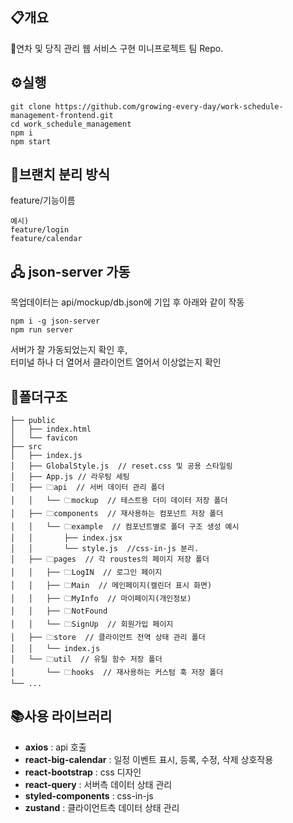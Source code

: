 ## 📋개요

📆연차 및 당직 관리 웹 서비스 구현 미니프로젝트 팀 Repo.

## ⚙️실행

```
git clone https://github.com/growing-every-day/work-schedule-management-frontend.git
cd work_schedule_management
npm i
npm start
```

## 💾브랜치 분리 방식

feature/기능이름

```
예시)
feature/login
feature/calendar
```

## 🖧 json-server 가동

목업데이터는 api/mockup/db.json에 기입 후 아래와 같이 작동

```
npm i -g json-server
npm run server
```

서버가 잘 가동되었는지 확인 후,  
터미널 하나 더 열어서 클라이언트 열어서 이상없는지 확인

## 📁폴더구조

```
├── public
│   ├── index.html
│   └── favicon
├── src
│   ├── index.js
│   ├── GlobalStyle.js  // reset.css 및 공용 스타일링
│   ├── App.js // 라우팅 세팅
│   ├── 🗀api  // 서버 데이터 관리 폴더
│   │   └── 🗀mockup  // 테스트용 더미 데이터 저장 폴더
│   ├── 🗀components  // 재사용하는 컴포넌트 저장 폴더
│   │   └── 🗀example  // 컴포넌트별로 폴더 구조 생성 예시
│   │       ├── index.jsx
│   │       └── style.js  //css-in-js 분리.
│   ├── 🗀pages  // 각 roustes의 페이지 저장 폴더
│   │   ├── 🗀LogIN  // 로그인 페이지
│   │   ├── 🗀Main  // 메인페이지(캘린더 표시 화면)
│   │   ├── 🗀MyInfo  // 마이페이지(개인정보)
│   │   ├── 🗀NotFound
│   │   └── 🗀SignUp  // 회원가입 페이지
│   ├── 🗀store  // 클라이언트 전역 상태 관리 폴더
│   │   └── index.js
│   └── 🗀util  // 유틸 함수 저장 폴더
│       └── 🗀hooks  // 재사용하는 커스텀 훅 저장 폴더
└── ...
```

## 📚사용 라이브러리

- **axios** : api 호출
- **react-big-calendar** : 일정 이벤트 표시, 등록, 수정, 삭제 상호작용
- **react-bootstrap** : css 디자인
- **react-query** : 서버측 데이터 상태 관리
- **styled-components** : css-in-js
- **zustand** : 클라이언트측 데이터 상태 관리
